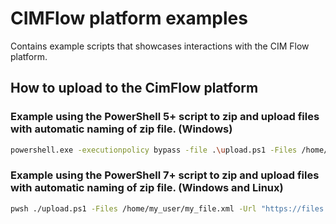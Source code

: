 # CIMFlow platform examples

Contains example scripts that showcases interactions with the CIM Flow platform.

## How to upload to the CimFlow platform

### Example using the PowerShell 5+ script to zip and upload files with automatic naming of zip file. (Windows)

```sh
powershell.exe -executionpolicy bypass -file .\upload.ps1 -Files /home/my_user/my_file.xml -Url "https://files.customer_name.cimflow.net/input" -Username "my_username" -Password "mypassword"
```

### Example using the PowerShell 7+ script to zip and upload files with automatic naming of zip file. (Windows and Linux)

```sh
pwsh ./upload.ps1 -Files /home/my_user/my_file.xml -Url "https://files.customer_name.cimflow.net/input" -Username "my_username" -Password "mypassword"
```
